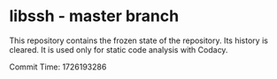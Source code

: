 # libssh - master branch

This repository contains the frozen state of the repository.
Its history is cleared. It is used only for static code
analysis with Codacy.

Commit Time: 1726193286